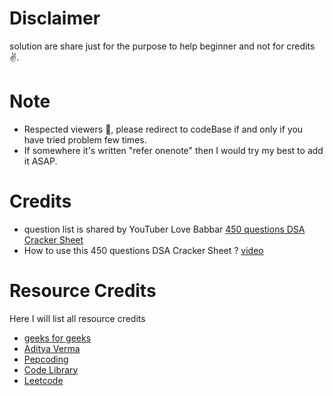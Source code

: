 # Disclaimer

solution are share just for the purpose to help beginner and not for credits ✌.

# Note

-  Respected viewers 🙏, please redirect to codeBase if and only if you have tried problem few times.
-  If somewhere it's written "refer onenote" then I would try my best to add it ASAP.

# Credits

-  question list is shared by YouTuber Love Babbar
   <a href="https://drive.google.com/file/d/1FMdN_OCfOI0iAeDlqswCiC2DZzD4nPsb/view">450 questions DSA Cracker Sheet</a>
-  How to use this 450 questions DSA Cracker Sheet ?
   <a href="https://www.youtube.com/watch?v=4iFALQ1ACdA">video</a>

# Resource Credits

Here I will list all resource credits

-  <a href="https://www.geeksforgeeks.org/">geeks for geeks</a>
-  <a href="https://www.youtube.com/channel/UC5WO7o71wvxMxEtLRkPhiQQ">Aditya Verma</a>
-  <a href="https://www.youtube.com/channel/UC7rNzgC2fEBVpb-q_acpsmw">Pepcoding</a>
-  <a href="https://www.youtube.com/channel/UC__WEiLwRXmgTHZQ4hYAk_w">Code Library</a>
-  <a href="https://leetcode.com/">Leetcode</a>

<!-- -  <a href="">geeks for geeks</a> -->
